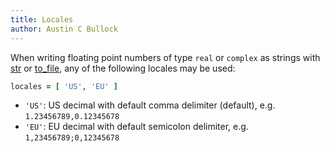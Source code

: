 ```yaml
---
title: Locales
author: Austin C Bullock
---
```


When writing floating point numbers of type `real` or `complex` as strings with [str](../Ref/str.html) or [to_file](../Ref/to_file.html), any of the following locales may be used:

```fortran
locales = [ 'US', 'EU' ]
```

* `'US'`: US decimal with default comma delimiter (default), e.g. `1.23456789,0.12345678`
* `'EU'`: EU decimal with default semicolon delimiter, e.g. `1,23456789;0,12345678`
